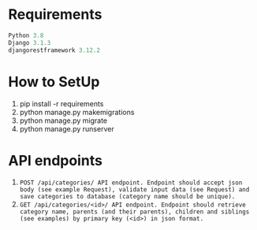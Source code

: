 # Requirements
```python
Python 3.8
Django 3.1.3
djangorestframework 3.12.2
```
# How to SetUp
1. pip install -r requirements
2. python manage.py makemigrations
3. python manage.py migrate
4. python manage.py runserver

# API endpoints
1. ```POST /api/categories/ API endpoint. Endpoint should accept json body (see example Request), validate input data (see Request) and save categories to database (category name should be unique).```
2. ```GET /api/categories/<id>/ API endpoint. Endpoint should retrieve category name, parents (and their parents), children and siblings (see examples) by primary key (<id>) in json format.```
